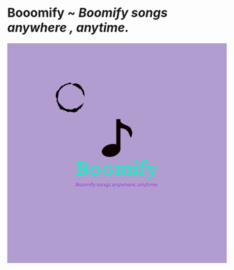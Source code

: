 # Booomify ~ *Boomify songs anywhere , anytime.*

![alt text](assets/images/logo-color.png "Booomify")


